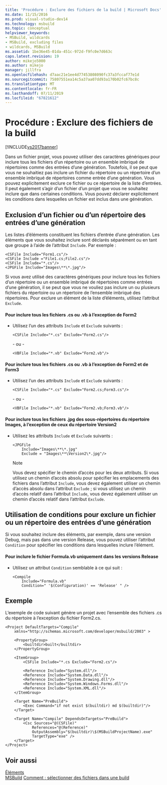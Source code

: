 ```yaml
---
title: 'Procédure : Exclure des fichiers de la build | Microsoft Docs'
ms.date: 11/15/2016
ms.prod: visual-studio-dev14
ms.technology: msbuild
ms.topic: conceptual
helpviewer_keywords:
- MSBuild, wildcards
- MSBuild, excluding files
- wildcards, MSBuild
ms.assetid: 1be36e45-01da-451c-972d-f9fc0e7d663c
caps.latest.revision: 19
author: mikejo5000
ms.author: mikejo
manager: jillfra
ms.openlocfilehash: d7aac21e1ee4d77453808090fc37a3fccaf77e1d
ms.sourcegitcommit: 75807551ea14c5a37aa07dd93a170b02fc67bc8c
ms.translationtype: MT
ms.contentlocale: fr-FR
ms.lasthandoff: 07/11/2019
ms.locfileid: "67821612"
---
```

# <a name="how-to-exclude-files-from-the-build"></a>Procédure : Exclure des fichiers de la build
[!INCLUDE[vs2017banner](../includes/vs2017banner.md)]

Dans un fichier projet, vous pouvez utiliser des caractères génériques pour inclure tous les fichiers d’un répertoire ou un ensemble imbriqué de répertoires comme des entrées d’une génération. Toutefois, il se peut que vous ne souhaitiez pas inclure un fichier du répertoire ou un répertoire d’un ensemble imbriqué de répertoires comme entrée d’une génération. Vous pouvez explicitement exclure ce fichier ou ce répertoire de la liste d’entrées. Il peut également s’agir d’un fichier d’un projet que vous ne souhaitez inclure que dans certaines conditions. Vous pouvez déclarer explicitement les conditions dans lesquelles un fichier est inclus dans une génération.  
  
## <a name="excluding-a-file-or-directory-from-the-inputs-for-a-build"></a>Exclusion d’un fichier ou d’un répertoire des entrées d’une génération  
 Les listes d’éléments constituent les fichiers d’entrée d’une génération. Les éléments que vous souhaitez inclure sont déclarés séparément ou en tant que groupe à l’aide de l’attribut `Include`. Par exemple :  
  
```  
<CSFile Include="Form1.cs"/>  
<CSFile Include ="File1.cs;File2.cs"/>  
<CSFile Include="*.cs"/>  
<JPGFile Include="Images\**\*.jpg"/>  
```  
  
 Si vous avez utilisé des caractères génériques pour inclure tous les fichiers d’un répertoire ou un ensemble imbriqué de répertoires comme entrées d’une génération, il se peut que vous ne vouliez pas inclure un ou plusieurs fichiers du répertoire ou un répertoire de l’ensemble imbriqué des répertoires. Pour exclure un élément de la liste d’éléments, utilisez l’attribut `Exclude`.  
  
#### <a name="to-include-all-cs-or-vb-files-except-form2"></a>Pour inclure tous les fichiers .cs ou .vb à l’exception de Form2  
  
- Utilisez l’un des attributs `Include` et `Exclude` suivants :  
  
    ```  
    <CSFile Include="*.cs" Exclude="Form2.cs"/>  
    ```  
  
     \- ou -  
  
    ```  
    <VBFile Include="*.vb" Exclude="Form2.vb"/>  
    ```  
  
#### <a name="to-include-all-cs-or-vb-files-except-form2-and-form3"></a>Pour inclure tous les fichiers .cs ou .vb à l’exception de Form2 et de Form3  
  
- Utilisez l’un des attributs `Include` et `Exclude` suivants :  
  
    ```  
    <CSFile Include="*.cs" Exclude="Form2.cs;Form3.cs"/>  
    ```  
  
     \- ou -  
  
    ```  
    <VBFile Include="*.vb" Exclude="Form2.vb;Form3.vb"/>  
    ```  
  
#### <a name="to-include-all-jpg-files-in-subdirectories-of-the-images-directory-except-those-in-the-version2-directory"></a>Pour inclure tous les fichiers .jpg des sous-répertoires du répertoire Images, à l’exception de ceux du répertoire Version2  
  
- Utilisez les attributs `Include` et `Exclude` suivants :  
  
    ```  
    <JPGFile  
        Include="Images\**\*.jpg"  
        Exclude = "Images\**\Version2\*.jpg"/>  
    ```  
  
    > [!NOTE]
    > Vous devez spécifier le chemin d’accès pour les deux attributs. Si vous utilisez un chemin d’accès absolu pour spécifier les emplacements des fichiers dans l’attribut `Include`, vous devez également utiliser un chemin d’accès absolu dans l’attribut `Exclude` ; si vous utilisez un chemin d’accès relatif dans l’attribut `Include`, vous devez également utiliser un chemin d’accès relatif dans l’attribut `Exclude`.  
  
## <a name="using-conditions-to-exclude-a-file-or-directory-from-the-inputs-for-a-build"></a>Utilisation de conditions pour exclure un fichier ou un répertoire des entrées d’une génération  
 Si vous souhaitez inclure des éléments, par exemple, dans une version Debug, mais pas dans une version Release, vous pouvez utiliser l’attribut `Condition` pour spécifier les conditions dans lesquelles inclure l’élément.  
  
#### <a name="to-include-the-file-formulavb-only-in-release-builds"></a>Pour inclure le fichier Formula.vb uniquement dans les versions Release  
  
- Utilisez un attribut `Condition` semblable à ce qui suit :  
  
    ```  
    <Compile  
        Include="Formula.vb"  
        Condition=" '$(Configuration)' == 'Release' " />  
    ```  
  
## <a name="example"></a>Exemple  
 L’exemple de code suivant génère un projet avec l’ensemble des fichiers .cs du répertoire à l’exception du fichier Form2.cs.  
  
```  
<Project DefaultTargets="Compile"  
    xmlns="http://schemas.microsoft.com/developer/msbuild/2003" >  
  
    <PropertyGroup>  
        <builtdir>built</builtdir>  
    </PropertyGroup>  
  
    <ItemGroup>  
        <CSFile Include="*.cs Exclude="Form2.cs"/>  
  
        <Reference Include="System.dll"/>  
        <Reference Include="System.Data.dll"/>  
        <Reference Include="System.Drawing.dll"/>  
        <Reference Include="System.Windows.Forms.dll"/>  
        <Reference Include="System.XML.dll"/>  
    </ItemGroup>  
  
    <Target Name="PreBuild">  
        <Exec Command="if not exist $(builtdir) md $(builtdir)"/>  
    </Target>  
  
    <Target Name="Compile" DependsOnTargets="PreBuild">  
        <Csc Sources="@(CSFile)"  
            References="@(Reference)"  
            OutputAssembly="$(builtdir)\$(MSBuildProjectName).exe"  
            TargetType="exe" />  
    </Target>  
</Project>  
```  
  
## <a name="see-also"></a>Voir aussi  
 [Éléments](../msbuild/msbuild-items.md)   
 [MSBuild](msbuild.md) [Comment : sélectionner des fichiers dans une build](../msbuild/how-to-select-the-files-to-build.md)
